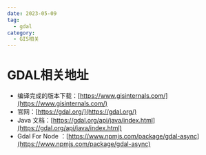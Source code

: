 ```yaml
---
date: 2023-05-09
tag:
  - gdal
category:
  - GIS相关
---
```


# GDAL相关地址

- 编译完成的版本下载：[https://www.gisinternals.com/](https://www.gisinternals.com/)
- 官网：[https://gdal.org/](https://gdal.org/)
- Java 文档：[https://gdal.org/api/java/index.html](https://gdal.org/api/java/index.html)
- Gdal For Node ：[https://www.npmjs.com/package/gdal-async](https://www.npmjs.com/package/gdal-async)
